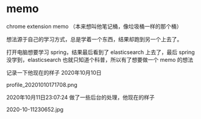 # memo
chrome extension memo （本来想叫他笔记桶，像垃圾桶一样的那个桶）

想法源于自己的学习方式，总是学着一个东西，结果却跑到另一个上去了。


打开电脑想要学习 spring，结果最后看到了 elasticsearch 上去了，最后 spring 没学到，elasticsearch 也就只知道个科普，所以有了想要做一个 memo 的想法

记录一下他现在的样子 2020年10月10日

profile_20201010171708.png

2020年10月11日23:07:24 做了一些后台的处理，他现在的样子

2020-10-11230652.jpg

